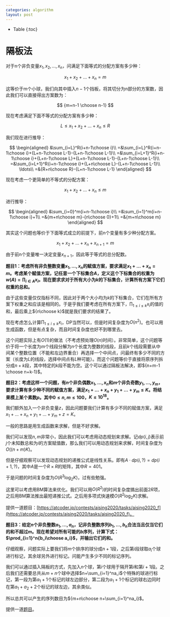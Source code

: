 ```yaml
---
categories: algorithm
layout: post
---
```


- Table
{:toc}

# 隔板法

对于n个非负变量$x_1,x_2,\ldots,x_n$，问满足下面等式的分配方案有多少种：

$$
x_1+x_2+\ldots+x_n=m
$$

这等价于m个小球，我们向其中插入$n-1$个挡板，将其切分为n部分的方案数，因此我们可以直接得出方案数为：

$$
{m+n-1 \choose n-1}
$$

现在考虑满足下面不等式的分配方案有多少种：

$$
L\leq x_1+x_2+\ldots+x_n\leq R
$$

我们现在进行推导：

$$
\begin{aligned}
&\sum_{i=L}^R{i+n-1\choose i}\\
=&\sum_{i=L}^R{i+n-1\choose i}+{L+n-1\choose L-1}-{L+n-1\choose L-1}\\
=&\sum_{i=L+1}^R{i+n-1\choose i}+{L+n-1\choose L}+{L+n-1\choose L-1}-{L+n-1\choose L-1}\\
=&\sum_{i=L+1}^R{i+n-1\choose i}+{L+n\choose L}-{L+n-1\choose L-1}\\
\ldots\\
=&{R+n\choose R}-{L+n-1\choose L-1}
\end{aligned}
$$

现在考虑一个更简单的不等式的分配方案：

$$
x_1+x_2+\ldots+x_n\leq m
$$

进行推导：

$$
\begin{aligned}
&\sum_{i=0}^m{i+n-1\choose i}\\
=&\sum_{i=1}^m{i+n-1\choose i}+1\\
=&{m+n\choose m}-{n\choose 0}+1\\
=&{m+n\choose m}
\end{aligned}
$$

其实这个问题也等价于下面等式成立的前提下，前n个变量有多少种分配方案。

$$
x_1+x_2+\ldots+x_n+x_{n+1}=m
$$

由于前n个变量唯一决定变量$x_{n+1}$，因此等于等式的总分配数。

**题目1：考虑所有非负整数变量$x_1,\ldots,x_n$的赋值方案，要求满足$x_1+\ldots+x_n=m$。考虑某个赋值方案，记任意一个下标集合$A$，定义这个下标集合的权重为$w(A)=\prod_{i\in A}x_i$。现在要求求对于所有大小为$k$的下标集合，计算所有方案下它们权重的总和。**

由于这些变量仅仅指标不同，因此对于两个大小均为$k$的下标集合，它们在所有方案下权重之和应该是相同的。于是乎我们要考虑在所有方案下，$\prod_{1\leq i\leq k}x_i$的值的和，最后乘上${n\choose k}$就是我们要求的结果了。

现在考虑怎么计算$\prod_{1\leq i\leq k}x_i$，DP当然可以，但是时间复杂度为$O(n^2)$。也可以用生成函数，但是有点复杂，而且时间复杂度也好不到哪里去。

这个问题实际上有$O(1)$的做法（不考虑预处理$O(n)$时间）。非常简单，这个问题等价于将一个长度为$m$个线段分解为$n$个长度为整数的线段，且前$k$个线段需要从中间某个整数位置（不能和左边界重合）再选择一个中间点，问最终有多少不同的方案（长度为$L$的线段，选择中间点有$L$种可能）。而这个问题等价于直接将原序列拆分成$n+k$段，其中特定的$k$段不能为空。这个可以通过隔板法解决，即${n+m-1 \choose n+k-1}$。

**题目2：考虑这样一个问题，有$n$个非负偶数$x_1,\ldots,x_n$和$m$个非负奇数$y_1,\ldots,y_m$，要求计算有多少种不同的赋值方案，满足$x_1+\ldots+x_n+y_1+\ldots+y_m\leq K$。将结果模上某个素数$p$。其中$0\leq n,m\leq 100$，$K\leq 10^{18}$。**

我们额外加入一个非负变量$z$，因此问题要我们计算有多少不同的赋值方案，满足$x_1+\ldots+x_n+y_1+\ldots+y_m+z=K$。

一般的思路是用生成函数来求解，但是不好求解。

我们可以发现$n,m$非常小，因此我们可以考虑用动态规划来求解。记$dp(i,j)$表示前$j$个未知数总和为$i$的方案赋值数，那么我们可以用动态规划来求解，时间复杂度为$O((n+m)K)$。

但是仔细观察可以发现动态规划的递推公式是线性关系。即有$A\cdot dp(i,?)=dp(i+1,?)$，其中$A$是一个$R\times R$的矩阵，其中$R=401$。

于是问题的时间复杂度为$O(R^3\log_2K)$，过有些勉强。

这里可以考虑用BM算法来优化。我们可以用$O(R^2)$的时间复杂度搞出前面$2R$项，之后用BM算法推出最短递推公式。之后用多项式快速模$O(R^2\log_2K)$求解。

提供一道题目：[https://atcoder.jp/contests/aising2020/tasks/aising2020_f](https://atcoder.jp/contests/aising2020/tasks/aising2020_f)。

**题目3：给定$n$个非负整数$a_1,\ldots,a_n$，记非负整数序列$b_1,\ldots,b_n$合法当且仅当它们的和不超过$m$。现在希望对所有可能的$b$序列，计算下式：$\prod_{i=1}^n{b_i\choose a_i}$，并输出它们的和。**

仔细观察，问题实际上要我们将$m$个排序的球分成$n+1$段，之后第$i$段球取$a_i$个球进行标记，其余球另外进行标记。问能产生多少不同的标记序列。

我们可以通过插入隔板的方式，先加入$n$个球，第$i$个球用于隔开第$i$和第$i+1$段。之后我们还需要总共从$m+n$个球中选择$n+\sum_{i=1}^na_i$个特殊的球进行标记，第一段为第$a_1+1$个标记的球左边部分，第二段为$a_1+1$个标记的球右边同时在第$a_1+a_2+2$个标记的球左边，其余类似。

所以总共可以产生的序列数目为${m+n\choose n+\sum_{i=1}^na_i}$。

提供一道[题目](https://atcoder.jp/contests/arc110/tasks/arc110_d)。
